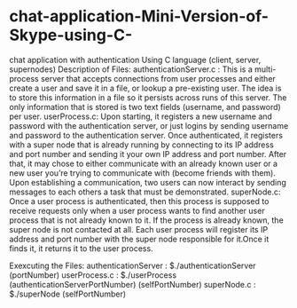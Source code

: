 # chat-application-Mini-Version-of-Skype-using-C-
chat application with authentication Using C language (client, server, supernodes)
Description of Files:
     authenticationServer.c : This is a multi-process server that accepts connections from user processes and either create a user and save it in a file, or lookup a pre-existing user. The idea is to store this information in a file so it persists across runs of this server. The only information that is stored is two text fields (username, and password) per user.
     userProcess.c: Upon starting, it registers a new username and password with the authentication server, or just logins by sending username and password to the authentication server. Once authenticated, it registers with a super node that is already running by connecting to its IP address and port number and sending it your own IP address and port number. After that, it may chose to either communicate with an already known user or a new user you’re trying to communicate with (become friends with them). 
         Upon establishing a communication, two users can now interact by sending messages to each others a task that must be demonstrated.
     superNode.c:  Once a user process is authenticated, then this process is supposed to receive requests only when a user process wants to find another user process that is not already known to it. If the process is already known, the super node is not contacted at all. Each user process will register its IP address and port number with the super node responsible for it.Once it finds it, it returns it to the user process.

Exexcuting the Files:
 authenticationServer :
    $./authenticationServer (portNumber)
 userProcess.c :
    $./userProcess (authenticationServerPortNumber) (selfPortNumber)
superNode.c :
    $./superNode (selfPortNumber)

